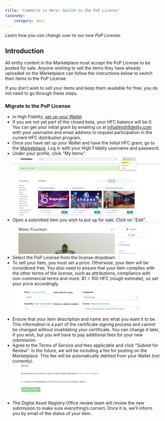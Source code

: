 ```yaml
---
title: 'Commerce is Here: Switch to the PoP License'
taxonomy:
	category: docs
---
```


*Learn how you can change over to our new PoP License.*

## Introduction

All entity content in the Marketplace must accept the PoP License to be posted for sale. Anyone wishing to sell the items they have already uploaded on the Marketplace can follow the instructions below to switch their items to the PoP License. 

If you don't wish to sell your items and keep them available for free, you do not need to go through these steps.

### Migrate to the PoP License

* In High Fidelity, [set up your Wallet](../../../marketplace/wallet-setup).
* If you are not yet part of the closed beta, your HFC balance will be 0. You can get your initial grant by emailing us at info@highfidelity.com with your username and email address to request participation in the current HFC distribution program. 
* Once you have set up your Wallet and have the initial HFC grant, go to the [Marketplace](https://highfidelity.com/marketplace). Log in with your High Fidelity username and password. 
* Under your profile, click "My Items". ![](my-items.PNG)
* Open a submitted item you wish to put up for sale. Click on "Edit".![](edit.PNG)
* Select the PoP License from the license dropdown. 
* To sell your item, you must set a price. Otherwise, your item will be considered free. You also need to ensure that your item complies with the other terms of the license, such as attributions, compliance with non-commercial terms and more. $1 = 100 HFC (rough estimate), so set your price accordingly. ![](price.PNG)
* Ensure that your item description and name are what you want it to be. This information is a part of the certificate signing process and cannot be changed without invalidating your certificate. You can change it later, if you wish, but you will have to pay additional fees for your new submission. 
* Agree to the Terms of Service and fees applicable and click "Submit for Review". In the future, we will be including a fee for posting on the Marketplace. This fee will be automatically debited from your Wallet (not currently).  ![](terms.PNG)
* The Digital Asset Registry Office review team will review the new submission to make sure everything’s correct.  Once it is, we'll inform you by email of the status of your item. 